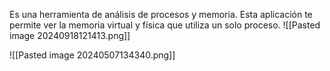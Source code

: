 Es una herramienta de análisis de procesos y memoria. Esta aplicación te permite ver la memoria virtual y física que utiliza un solo proceso.
![[Pasted image 20240918121413.png]]

![[Pasted image 20240507134340.png]]